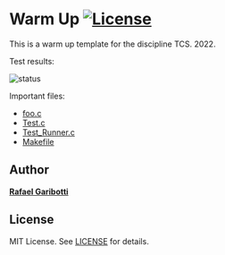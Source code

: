 Warm Up [![License][license-img]][license-url]
=
This is a warm up template for the discipline TCS. 2022.

Test results:

![status](https://github.com/rafaelgaribotti/warm_up/actions/workflows/main.yml/badge.svg)


Important files:
* [foo.c](app/src/foo.c)
* [Test.c](app/test/Test.c)
* [Test_Runner.c](app/test/test_runners/Test_Runner.c)
* [Makefile](app/Makefile)


Author
------
[**Rafael Garibotti**](https://br.linkedin.com/in/rafaelgaribotti)


License
-------
MIT License. See [LICENSE](LICENSE) for details.

[main-url]: https://github.com/rafaelgaribotti/warm_up
[readme-url]: https://github.com/rafaelgaribotti/warm_up/blob/main/README.md
[license-url]: https://github.com/rafaelgaribotti/warm_up/blob/main/LICENSE
[license-img]: https://img.shields.io/github/license/rsp/travis-hello-modern-cpp.svg
[github-follow-url]: https://github.com/rafaelgaribotti
